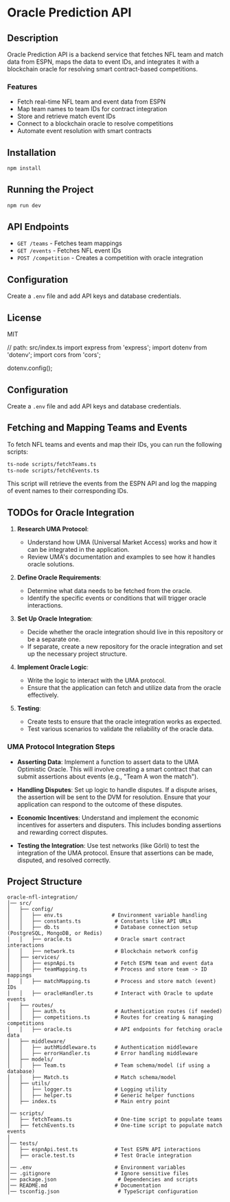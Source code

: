 # Oracle Prediction API

## Description
Oracle Prediction API is a backend service that fetches NFL team and match data from ESPN, maps the data to event IDs, and integrates it with a blockchain oracle for resolving smart contract-based competitions.

### Features
- Fetch real-time NFL team and event data from ESPN
- Map team names to team IDs for contract integration
- Store and retrieve match event IDs
- Connect to a blockchain oracle to resolve competitions
- Automate event resolution with smart contracts

## Installation
```sh
npm install
```

## Running the Project
```sh
npm run dev
```

## API Endpoints
- `GET /teams` - Fetches team mappings
- `GET /events` - Fetches NFL event IDs
- `POST /competition` - Creates a competition with oracle integration

## Configuration
Create a `.env` file and add API keys and database credentials.

## License
MIT

// path: src/index.ts
import express from 'express';
import dotenv from 'dotenv';
import cors from 'cors';

dotenv.config();

## Configuration
Create a `.env` file and add API keys and database credentials.


## Fetching and Mapping Teams and Events

To fetch NFL teams and events and map their IDs, you can run the following scripts:

```sh
ts-node scripts/fetchTeams.ts
ts-node scripts/fetchEvents.ts
```

This script will retrieve the events from the ESPN API and log the mapping of event names to their corresponding IDs.

## TODOs for Oracle Integration
1. **Research UMA Protocol**:
   - Understand how UMA (Universal Market Access) works and how it can be integrated in the application.
   - Review UMA's documentation and examples to see how it handles oracle solutions.

2. **Define Oracle Requirements**:
   - Determine what data needs to be fetched from the oracle.
   - Identify the specific events or conditions that will trigger oracle interactions.

3. **Set Up Oracle Integration**:
   - Decide whether the oracle integration should live in this repository or be a separate one.
   - If separate, create a new repository for the oracle integration and set up the necessary project structure.

4. **Implement Oracle Logic**:
   - Write the logic to interact with the UMA protocol.
   - Ensure that the application can fetch and utilize data from the oracle effectively.

5. **Testing**:
   - Create tests to ensure that the oracle integration works as expected.
   - Test various scenarios to validate the reliability of the oracle data.

 ### UMA Protocol Integration Steps
- **Asserting Data**: Implement a function to assert data to the UMA Optimistic Oracle. This will involve creating a smart contract that can submit assertions about events (e.g., "Team A won the match").
  
- **Handling Disputes**: Set up logic to handle disputes. If a dispute arises, the assertion will be sent to the DVM for resolution. Ensure that your application can respond to the outcome of these disputes.

- **Economic Incentives**: Understand and implement the economic incentives for asserters and disputers. This includes bonding assertions and rewarding correct disputes.

- **Testing the Integration**: Use test networks (like Görli) to test the integration of the UMA protocol. Ensure that assertions can be made, disputed, and resolved correctly.


## Project Structure
```
oracle-nfl-integration/
│── src/
│   ├── config/
│   │   ├── env.ts                # Environment variable handling
│   │   ├── constants.ts           # Constants like API URLs
│   │   ├── db.ts                  # Database connection setup (PostgreSQL, MongoDB, or Redis)
│   │   ├── oracle.ts              # Oracle smart contract interactions
│   │   ├── network.ts             # Blockchain network config
│   ├── services/
│   │   ├── espnApi.ts             # Fetch ESPN team and event data
│   │   ├── teamMapping.ts         # Process and store team -> ID mappings
│   │   ├── matchMapping.ts        # Process and store match (event) IDs
│   │   ├── oracleHandler.ts       # Interact with Oracle to update events
│   ├── routes/
│   │   ├── auth.ts                # Authentication routes (if needed)
│   │   ├── competitions.ts        # Routes for creating & managing competitions
│   │   ├── oracle.ts              # API endpoints for fetching oracle data
│   ├── middleware/
│   │   ├── authMiddleware.ts      # Authentication middleware
│   │   ├── errorHandler.ts        # Error handling middleware
│   ├── models/
│   │   ├── Team.ts                # Team schema/model (if using a database)
│   │   ├── Match.ts               # Match schema/model
│   ├── utils/
│   │   ├── logger.ts              # Logging utility
│   │   ├── helper.ts              # Generic helper functions
│   ├── index.ts                   # Main entry point
│
│── scripts/
│   ├── fetchTeams.ts              # One-time script to populate teams
│   ├── fetchEvents.ts             # One-time script to populate match events
│
│── tests/
│   ├── espnApi.test.ts            # Test ESPN API interactions
│   ├── oracle.test.ts             # Test Oracle integration
│
│── .env                           # Environment variables
│── .gitignore                     # Ignore sensitive files
│── package.json                    # Dependencies and scripts
│── README.md                      # Documentation
│── tsconfig.json                   # TypeScript configuration
```